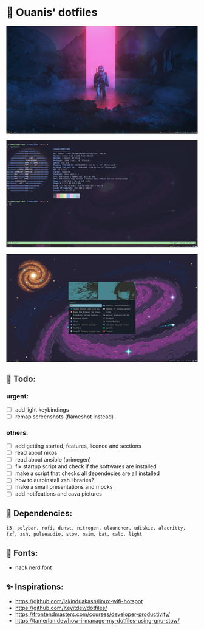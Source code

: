 # 🎉 Ouanis' dotfiles
![alt text](/preview/01_image.png)

![alt text](/preview/00_image.png)

![alt text](/preview/02_image.jpg)



## 📝 Todo:
### urgent:
- [ ] add light keybindings
- [ ] remap screenshots (flameshot instead)
### others:
- [ ] add getting started, features, licence and sections
- [ ] read about nixos
- [ ] read about ansible (primegen)
- [ ] fix startup script and check if the softwares are installed
- [ ] make a script that checks all dependecies are all installed
- [ ] how to autoinstall zsh libraries?
- [ ] make a small presentations and mocks
- [ ] add notifcations and cava pictures

## 📌 Dependencies:
```
i3, polybar, rofi, dunst, nitrogen, ulauncher, udiskie, alacritty, fzf, zsh, pulseaudio, stow, maim, bat, calc, light
```
## 💄 Fonts:
- hack nerd font

## ✨ Inspirations:
- https://github.com/lakinduakash/linux-wifi-hotspot
- https://github.com/Keyitdev/dotfiles/
- https://frontendmasters.com/courses/developer-productivity/
- https://tamerlan.dev/how-i-manage-my-dotfiles-using-gnu-stow/
